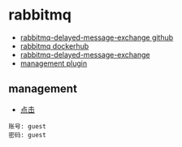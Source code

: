 # rabbitmq
- [rabbitmq-delayed-message-exchange github](https://github.com/rabbitmq/rabbitmq-delayed-message-exchange)
- [rabbitmq dockerhub](https://hub.docker.com/_/rabbitmq)
- [rabbitmq-delayed-message-exchange](https://github.com/rabbitmq/rabbitmq-delayed-message-exchange)
- [management plugin](https://www.rabbitmq.com/docs/management)

## management
- [点击](127.0.0.1:15672)

```text
账号: guest
密码: guest
```
